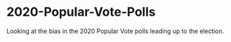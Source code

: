 # 2020-Popular-Vote-Polls
Looking at the bias in the 2020 Popular Vote polls leading up to the election.
